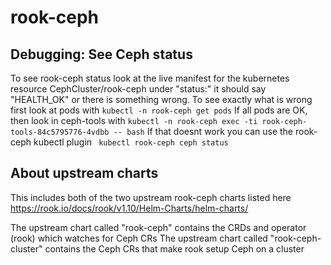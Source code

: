 # rook-ceph

## Debugging: See Ceph status
To see rook-ceph status look at the live manifest for the kubernetes resource CephCluster/rook-ceph under "status:" it should say "HEALTH_OK" or there is something wrong.
To see exactly what is wrong first look at pods with `kubectl -n rook-ceph get pods`
If all pods are OK, then look in ceph-tools with `kubectl -n rook-ceph exec -ti rook-ceph-tools-84c5795776-4vdbb -- bash`
If that doesnt work you can use the rook-ceph kubectl plugin ` kubectl rook-ceph ceph status`

## About upstream charts
This includes both of the two upstream rook-ceph charts listed here https://rook.io/docs/rook/v1.10/Helm-Charts/helm-charts/

The upstream chart called "rook-ceph" contains the CRDs and operator (rook) which watches for Ceph CRs
The upstream chart called "rook-ceph-cluster" contains the Ceph CRs that make rook setup Ceph on a cluster
